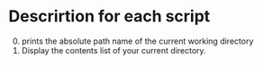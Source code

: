 # Descrirtion for each script

0. prints the absolute path name of the current working directory
1. Display the contents list of your current directory.
